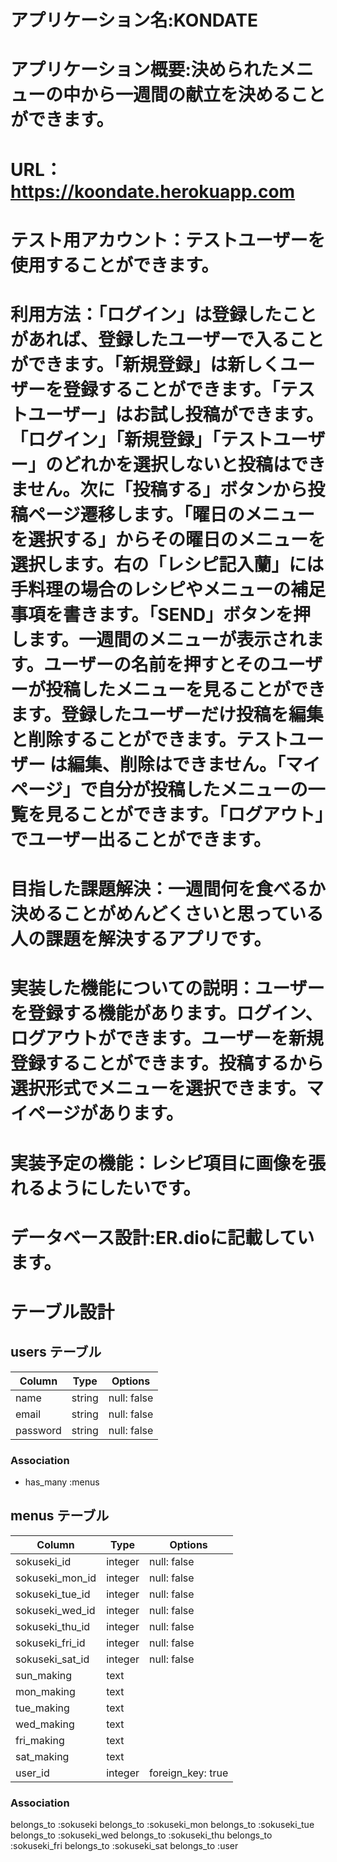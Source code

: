 # アプリケーション名:KONDATE	
# アプリケーション概要:決められたメニューの中から一週間の献立を決めることができます。
# URL：https://koondate.herokuapp.com
# テスト用アカウント：テストユーザーを使用することができます。
# 利用方法：「ログイン」は登録したことがあれば、登録したユーザーで入ることができます。「新規登録」は新しくユーザーを登録することができます。「テストユーザー」はお試し投稿ができます。「ログイン」「新規登録」「テストユーザー」のどれかを選択しないと投稿はできません。次に「投稿する」ボタンから投稿ページ遷移します。「曜日のメニューを選択する」からその曜日のメニューを選択します。右の「レシピ記入蘭」には手料理の場合のレシピやメニューの補足事項を書きます。「SEND」ボタンを押します。一週間のメニューが表示されます。ユーザーの名前を押すとそのユーザーが投稿したメニューを見ることができます。登録したユーザーだけ投稿を編集と削除することができます。テストユーザー は編集、削除はできません。「マイページ」で自分が投稿したメニューの一覧を見ることができます。「ログアウト」でユーザー出ることができます。
# 目指した課題解決：一週間何を食べるか決めることがめんどくさいと思っている人の課題を解決するアプリです。
# 実装した機能についての説明：ユーザーを登録する機能があります。ログイン、ログアウトができます。ユーザーを新規登録することができます。投稿するから選択形式でメニューを選択できます。マイページがあります。
# 実装予定の機能：レシピ項目に画像を張れるようにしたいです。
# データベース設計:ER.dioに記載しています。


# テーブル設計

## users テーブル

| Column   | Type   | Options     |
| -------- | ------ | ----------- |
| name     | string | null: false |
| email    | string | null: false |
| password | string | null: false |

### Association
- has_many :menus


## menus テーブル

| Column          | Type     | Options     |
| -------------   | ------   | ----------- |
| sokuseki_id     | integer  | null: false |
| sokuseki_mon_id | integer  | null: false |
| sokuseki_tue_id | integer  | null: false |
| sokuseki_wed_id | integer  | null: false |
| sokuseki_thu_id | integer  | null: false |
| sokuseki_fri_id | integer  | null: false |
| sokuseki_sat_id | integer  | null: false |
| sun_making      | text     |
| mon_making      | text     |
| tue_making      | text     |
| wed_making      | text     |
| fri_making      | text     |
| sat_making      | text     |
| user_id         | integer  | foreign_key: true  | 

### Association

  belongs_to :sokuseki
  belongs_to :sokuseki_mon
  belongs_to :sokuseki_tue
  belongs_to :sokuseki_wed
  belongs_to :sokuseki_thu
  belongs_to :sokuseki_fri
  belongs_to :sokuseki_sat
  belongs_to :user
